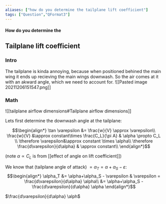 ```yaml
---
aliases: ["how do you determine the tailplane lift coefficient"]
tags: ["Question","QFormat3"]
---
```


#### How do you determine the
## Tailplane lift coefficient
### Intro
The tailplane is kinda annoying, because when positioned behined the main wing it ends up recieving the main wings downwash. So the air comes at it with an akward angle, which we need to account for.
![[Pasted image 20211206151547.png]]

### Math
![[tailplane airflow dimensions#Tailplane airflow dimensions]]

Lets first determine the downwash angle at the tailplane:

$$\begin{align*}
 \tan \varepsilon &= \frac{w}{V} \approx \varepsilon\\
\frac{w}{V} &\approx constant\times \frac{C_L}{\pi A} & \alpha \propto C_L \\
\therefore \varepsilon&\approx constant \times \alpha\\
\therefore \frac{d\varepsilon}{d\alpha} & \approx constant\\
\end{align*}$$

(note $\alpha \propto C_L$ is from [[effect of angle on lift coefficient]])

We know that (tailplane angle of attack) $=\alpha_T = \alpha+\alpha_S - \varepsilon$:
$$\begin{align*}
\alpha_T &= \alpha+\alpha_S - \varepsilon & \varepsilon = \frac{d\varepsilon}{d\alpha} \alpha\\
&= \alpha+\alpha_S - \frac{d\varepsilon}{d\alpha} \alpha
\end{align*}$$

$\frac{d\varepsilon}{d\alpha} \alph$